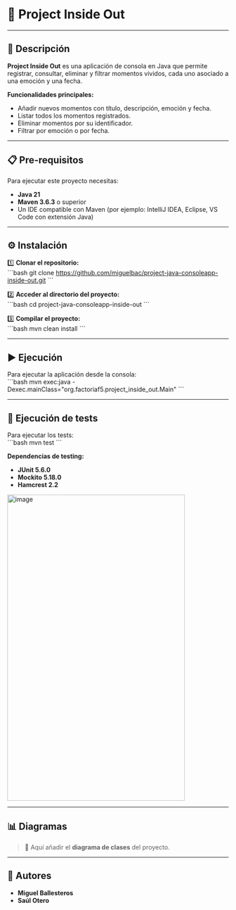 # 📓 Project Inside Out

---

## 📖 Descripción  

**Project Inside Out** es una aplicación de consola en Java que permite registrar, consultar, eliminar y filtrar momentos vividos, cada uno asociado a una emoción y una fecha.  

**Funcionalidades principales:**  
- Añadir nuevos momentos con título, descripción, emoción y fecha.  
- Listar todos los momentos registrados.  
- Eliminar momentos por su identificador.  
- Filtrar por emoción o por fecha.  

---

## 📋 Pre-requisitos  

Para ejecutar este proyecto necesitas:  

- **Java 21**  
- **Maven 3.6.3** o superior  
- Un IDE compatible con Maven (por ejemplo: IntelliJ IDEA, Eclipse, VS Code con extensión Java)  

---

## ⚙️ Instalación  

1️⃣ **Clonar el repositorio:**  
\`\`\`bash
git clone https://github.com/miguelbac/project-java-consoleapp-inside-out.git
\`\`\`

2️⃣ **Acceder al directorio del proyecto:**  
\`\`\`bash
cd project-java-consoleapp-inside-out
\`\`\`

3️⃣ **Compilar el proyecto:**  
\`\`\`bash
mvn clean install
\`\`\`

---

## ▶️ Ejecución  

Para ejecutar la aplicación desde la consola:  
\`\`\`bash
mvn exec:java -Dexec.mainClass="org.factoriaf5.project_inside_out.Main"
\`\`\`

---

## 🧪 Ejecución de tests  

Para ejecutar los tests:  
\`\`\`bash
mvn test
\`\`\`

**Dependencias de testing:**  
- **JUnit 5.6.0**  
- **Mockito 5.18.0**  
- **Hamcrest 2.2**  

<img width="404" height="696" alt="image" src="https://github.com/user-attachments/assets/64b7fcbf-a04b-4b53-90b3-418e23931be4" />

---

## 📊 Diagramas  

> 📌 Aquí añadir el **diagrama de clases** del proyecto.

---

## 👥 Autores  

- **Miguel Ballesteros**
- **Saúl Otero**
